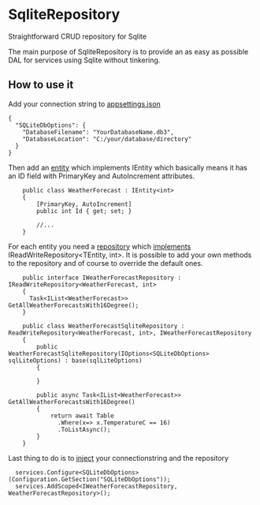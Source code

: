 # SqliteRepository
Straightforward CRUD repository for Sqlite

The main purpose of SqliteRepository is to provide an as easy as possible DAL for services using Sqlite without tinkering.

## How to use it
Add your connection string to [appsettings.json](https://github.com/emuuu/SqliteRepository/blob/master/sample/appsettings.json)
```
{
  "SQLiteDbOptions": {
    "DatabaseFilename": "YourDatabaseName.db3",
    "DatabaseLocation": "C:/your/database/directory"
  }
}
```
Then add an [entity](https://github.com/emuuu/SqliteRepository/blob/master/sample/WeatherForecast.cs) which implements IEntity<int> which basically means it has an ID field with PrimaryKey and AutoIncrement attributes.
```
    public class WeatherForecast : IEntity<int>
    {
        [PrimaryKey, AutoIncrement]
        public int Id { get; set; }

        //...
    }
```
For each entity you need a [repository](https://github.com/emuuu/SqliteRepository/blob/master/sample/Repositories/IWeatherForecastRepository.cs) which [implements](https://github.com/emuuu/SqliteRepository/blob/master/sample/Repositories/WeatherForecastSqliteRepository.cs) IReadWriteRepository<TEntity, int>. It is possible to add your own methods to the repository and of course to override the default ones.
```
    public interface IWeatherForecastRepository : IReadWriteRepository<WeatherForecast, int>
    {
      Task<IList<WeatherForecast>> GetAllWeatherForecastsWith16Degree();
    }
```
```
    public class WeatherForecastSqliteRepository : ReadWriteRepository<WeatherForecast, int>, IWeatherForecastRepository
    {
        public WeatherForecastSqliteRepository(IOptions<SQLiteDbOptions> sqlLiteOptions) : base(sqlLiteOptions)
        {

        }
        
        public async Task<IList<WeatherForecast>> GetAllWeatherForecastsWith16Degree()
        {
            return await Table
              .Where(x=> x.TemperatureC == 16)
              .ToListAsync();
        }
    }
```
Last thing to do is to [inject](https://github.com/emuuu/SqliteRepository/blob/master/sample/Startup.cs) your connectionstring and the repository
```
  services.Configure<SQLiteDbOptions>(Configuration.GetSection("SQLiteDbOptions"));
  services.AddScoped<IWeatherForecastRepository, WeatherForecastRepository>();
```
